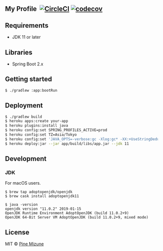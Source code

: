 ## My Profile &nbsp;[![CircleCI](https://circleci.com/gh/pine/profile-website/tree/master.svg?style=shield)](https://circleci.com/gh/pine/profile-website/tree/master) [![codecov](https://codecov.io/gh/pine/profile-website/branch/master/graph/badge.svg)](https://codecov.io/gh/pine/profile-website)

## Requirements

- JDK 11 or later

## Libraries

- Spring Boot 2.x

## Getting started

```sh
$ ./gradlew :app:bootRun
```

## Deployment

```sh
$ ./gradlew build
$ heroku apps:create your-app
$ heroku plugins:install java
$ heroku config:set SPRING_PROFILES_ACTIVE=prod
$ heroku config:set TZ=Asia/Tokyo
$ heroku config:set 'JAVA_OPTS=-verbose:gc -Xlog:gc* -XX:+UseStringDeduplication'
$ heroku deploy:jar --jar app/build/libs/app.jar --jdk 11
```

## Development
### JDK
For macOS users.

```
$ brew tap adoptopenjdk/openjdk
$ brew cask install adoptopenjdk11

$ java -version
openjdk version "11.0.2" 2019-01-15
OpenJDK Runtime Environment AdoptOpenJDK (build 11.0.2+9)
OpenJDK 64-Bit Server VM AdoptOpenJDK (build 11.0.2+9, mixed mode)
```

## License
MIT &copy; [Pine Mizune](https://profile.pine.moe/)
